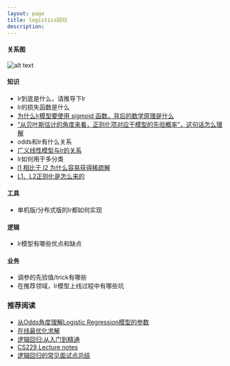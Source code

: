 ```yaml
---
layout: page
title: logistics回归
description:
---
```

#### 关系图

![alt text](http://assets.processon.com/chart_image/5c7f3e28e4b0ed6b42f618bc.png "lr")


#### 知识

- lr到底是什么，请推导下lr
- lr的损失函数是什么
- [为什么lr模型要使用 sigmoid 函数，背后的数学原理是什么](https://www.zhihu.com/question/35322351)
- [“从贝叶斯估计的角度来看，正则化项对应于模型的先验概率”，这句话怎么理解](https://blog.csdn.net/haolexiao/article/details/70243292)
- odds和lr有什么关系
- [广义线性模型与lr的关系](https://www.cnblogs.com/ooon/p/5681255.html)
- lr如何用于多分类
- [l1 相比于 l2 为什么容易获得稀疏解](https://www.zhihu.com/question/37096933)
- [L1、L2正则化是怎么来的](https://blog.csdn.net/m0_38045485/article/details/82147817)

#### 工具

- 单机版/分布式版的lr都如何实现

#### 逻辑

- lr模型有哪些优点和缺点

#### 业务

- 调参的先验值/trick有哪些
- 在推荐领域，lr模型上线过程中有哪些坑



### 推荐阅读
- [从Odds角度理解Logistic Regression模型的参数](http://vividfree.github.io/%E6%9C%BA%E5%99%A8%E5%AD%A6%E4%B9%A0/2015/12/13/understanding-logistic-regression-using-odds)
- [在线最优化求解](http://vividfree.github.io/%E6%9C%BA%E5%99%A8%E5%AD%A6%E4%B9%A0/2015/12/13/understanding-logistic-regression-using-odds)
- [逻辑回归:从入门到精通](https://www.tianyancha.com/research/LR_intro.pdf)
- [CS229 Lecture notes](http://cs229.stanford.edu/notes/cs229-notes1.pdf)
- [逻辑回归的常见面试点总结](http://www.cnblogs.com/ModifyRong/p/7739955.html)

